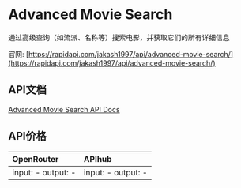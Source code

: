 # Advanced Movie Search

通过高级查询（如流派、名称等）搜索电影，并获取它们的所有详细信息

官网: [https://rapidapi.com/jakash1997/api/advanced-movie-search/](https://rapidapi.com/jakash1997/api/advanced-movie-search/)

## API文档

[Advanced Movie Search API Docs](../apis/zh/Advanced_Movie_Search.md)

## API价格

| OpenRouter | APIhub |
|:---|:---|
| input: - output: - | input: - output: - |

